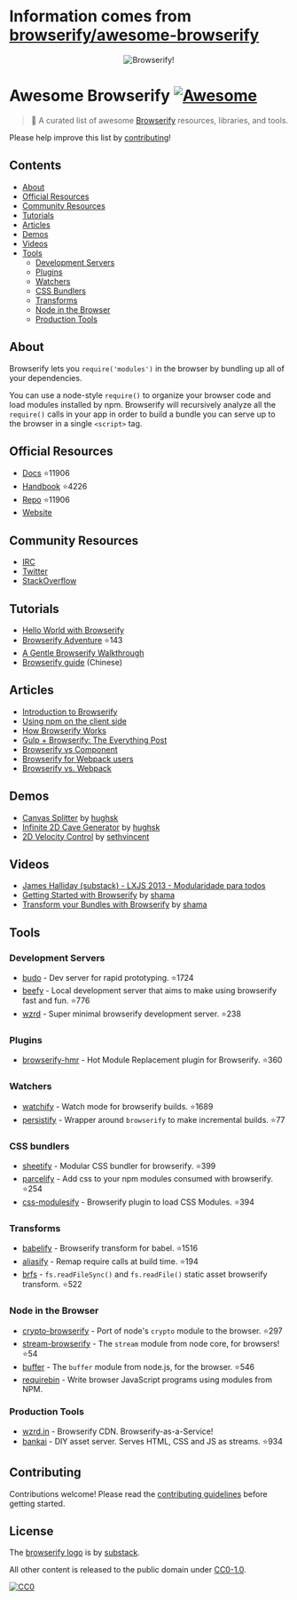# Information comes from [browserify/awesome-browserify](https://github.com/browserify/awesome-browserify)
<div align="center"><img src="browserify.png" alt="Browserify!"></div>

# Awesome Browserify [![Awesome](https://cdn.rawgit.com/sindresorhus/awesome/d7305f38d29fed78fa85652e3a63e154dd8e8829/media/badge.svg)](https://github.com/sindresorhus/awesome)

> :crystal_ball: A curated list of awesome [Browserify](https://github.com/substack/node-browserify) resources, libraries, and tools.

Please help improve this list by [contributing](contributing.md)!

## Contents

- [About](#about)
- [Official Resources](#official-resources)
- [Community Resources](#community-resources)
- [Tutorials](#tutorials)
- [Articles](#articles)
- [Demos](#demos)
- [Videos](#videos)
- [Tools](#tools)
  - [Development Servers](#development-servers)
  - [Plugins](#plugins)
  - [Watchers](#watchers)
  - [CSS Bundlers](#css-bundlers)
  - [Transforms](#transforms)
  - [Node in the Browser](#node-in-the-browser)
  - [Production Tools](#production-tools)

## About

Browserify lets you `require('modules')` in the browser by bundling up all of your dependencies.

You can use a node-style `require()` to organize your browser code and load modules installed by npm. Browserify will recursively analyze all the `require()` calls in your app in order to build a bundle you can serve up to the browser in a single `<script>` tag.

## Official Resources

- [Docs](https://github.com/substack/node-browserify#usage) :star:11906
- [Handbook](https://github.com/substack/browserify-handbook) :star:4226
- [Repo](https://github.com/substack/node-browserify) :star:11906
- [Website](http://browserify.org/)

## Community Resources

- [IRC](http://webchat.freenode.net/?channels=browserify)
- [Twitter](http://twitter.com/browserify)
- [StackOverflow](http://stackoverflow.com/questions/tagged/browserify)

## Tutorials

- [Hello World with Browserify](http://browserify.org/#middle-section)
- [Browserify Adventure](https://github.com/workshopper/browserify-adventure) :star:143
- [A Gentle Browserify Walkthrough](https://ponyfoo.com/articles/a-gentle-browserify-walkthrough)
- [Browserify guide](http://zhaoda.net/2015/10/16/browserify-guide/) (Chinese)

## Articles

- [Introduction to Browserify](https://writingjavascript.org/posts/introduction-to-browserify)
- [Using npm on the client side](http://dontkry.com/posts/code/using-npm-on-the-client-side.html)
- [How Browserify Works](http://benclinkinbeard.com/posts/how-browserify-works/)
- [Gulp + Browserify: The Everything Post](https://www.viget.com/articles/gulp-browserify-starter-faq)
- [Browserify vs Component](http://www.forbeslindesay.co.uk/post/44144487088/browserify-vs-component)
- [Browserify for Webpack users](https://gist.github.com/substack/68f8d502be42d5cd4942)
- [Browserify vs. Webpack](https://mattdesl.svbtle.com/browserify-vs-webpack)

## Demos

- [Canvas Splitter](http://requirebin.com/?gist=maxogden/9576799) by [hughsk](http://github.com/hughsk)
- [Infinite 2D Cave Generator](http://requirebin.com/?gist=maxogden/9557700) by [hughsk](http://github.com/hughsk)
- [2D Velocity Control](http://requirebin.com/?gist=maxogden/9557776) by [sethvincent](http://github.com/sethvincent)

## Videos

- [James Halliday (substack) - LXJS 2013 - Modularidade para todos](https://www.youtube.com/watch?v=DCQNm6yiZh0)
- [Getting Started with Browserify](https://www.youtube.com/watch?v=CTAa8IcQh1U) by [shama](https://github.com/shama/)
- [Transform your Bundles with Browserify](https://www.youtube.com/watch?v=Uk2bgp8OLT8) by [shama](https://github.com/shama/)

## Tools

### Development Servers

- [budo](https://github.com/mattdesl/budo) - Dev server for rapid prototyping. :star:1724
- [beefy](https://github.com/chrisdickinson/beefy) - Local development server that aims to make using browserify fast and fun. :star:776
- [wzrd](https://github.com/maxogden/wzrd) - Super minimal browserify development server. :star:238

### Plugins

- [browserify-hmr](https://github.com/AgentME/browserify-hmr) - Hot Module Replacement plugin for Browserify. :star:360

### Watchers

- [watchify](https://github.com/substack/watchify) - Watch mode for browserify builds. :star:1689
- [persistify](https://github.com/royriojas/persistify) - Wrapper around `browserify` to make incremental builds. :star:77

### CSS bundlers

- [sheetify](https://github.com/stackcss/sheetify) - Modular CSS bundler for browserify. :star:399
- [parcelify](https://github.com/rotundasoftware/parcelify) - Add css to your npm modules consumed with browserify. :star:254
- [css-modulesify](https://github.com/css-modules/css-modulesify) - Browserify plugin to load CSS Modules. :star:394

### Transforms

- [babelify](https://github.com/babel/babelify) - Browserify transform for babel. :star:1516
- [aliasify](https://github.com/benbria/aliasify) - Remap require calls at build time. :star:194
- [brfs](https://github.com/substack/brfs) - `fs.readFileSync()` and `fs.readFile()` static asset browserify transform. :star:522

### Node in the Browser

- [crypto-browserify](https://github.com/crypto-browserify/crypto-browserify) - Port of node's `crypto` module to the browser. :star:297
- [stream-browserify](https://github.com/substack/stream-browserify) - The `stream` module from node core, for browsers! :star:54
- [buffer](https://github.com/feross/buffer) - The `buffer` module from node.js, for the browser. :star:546
- [requirebin](http://requirebin.com/) - Write browser JavaScript programs using modules from NPM.

### Production Tools

- [wzrd.in](https://wzrd.in/) - Browserify CDN. Browserify-as-a-Service!
- [bankai](https://github.com/yoshuawuyts/bankai) - DIY asset server. Serves HTML, CSS and JS as streams. :star:934

## Contributing

Contributions welcome! Please read the [contributing guidelines](contributing.md) before getting started.

## License

The [browserify logo](browserify.png) is by [substack](https://github.com/substack).

All other content is released to the public domain under [CC0-1.0](https://spdx.org/licenses/CC0-1.0.html).

[![CC0](http://mirrors.creativecommons.org/presskit/buttons/88x31/svg/cc-zero.svg)](https://creativecommons.org/publicdomain/zero/1.0/)

